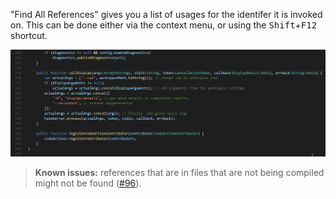 "Find All References" gives you a list of usages for the identifer it is invoked on. This can be done either via the context menu, or using the <kbd>Shift</kbd>+<kbd>F12</kbd> shortcut.

![](images/find-all-references/call-display.gif)

>**Known issues:** references that are in files that are not being compiled might not be found ([#96](https://github.com/vshaxe/vshaxe/issues/96)).